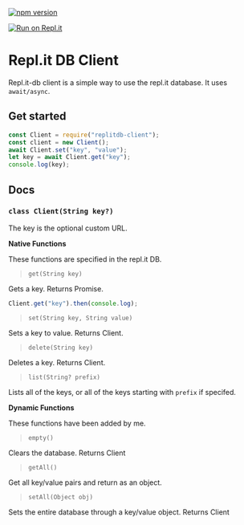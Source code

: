 [![npm version](https://badge.fury.io/js/replitdb-client.svg)](https://badge.fury.io/js/replitdb-client)

[![Run on Repl.it](https://repl.it/badge/github/mrlapizgithub/repl.it-db)](https://repl.it/github/mrlapizgithub/repl.it-db)

# Repl.it DB Client
Repl.it-db client is a simple way to use the repl.it database. It uses `await/async`.

## Get started
```js
const Client = require("replitdb-client");
const client = new Client();
await Client.set("key", "value");
let key = await Client.get("key");
console.log(key);
```

## Docs
### `class Client(String key?)`
The key is the optional custom URL.

**Native Functions**

These functions are specified in the repl.it DB.

> `get(String key)`

Gets a key. Returns Promise.
```js
Client.get("key").then(console.log);
```

> `set(String key, String value)`

Sets a key to value. Returns Client. 

> `delete(String key)`

Deletes a key. Returns Client.

> `list(String? prefix)`

Lists all of the keys, or all of the keys starting with `prefix` if specifed.

**Dynamic Functions**

These functions have been added by me.

> `empty()`

Clears the database. Returns Client

> `getAll()`

Get all key/value pairs and return as an object.

> `setAll(Object obj)`

Sets the entire database through a key/value object. Returns Client